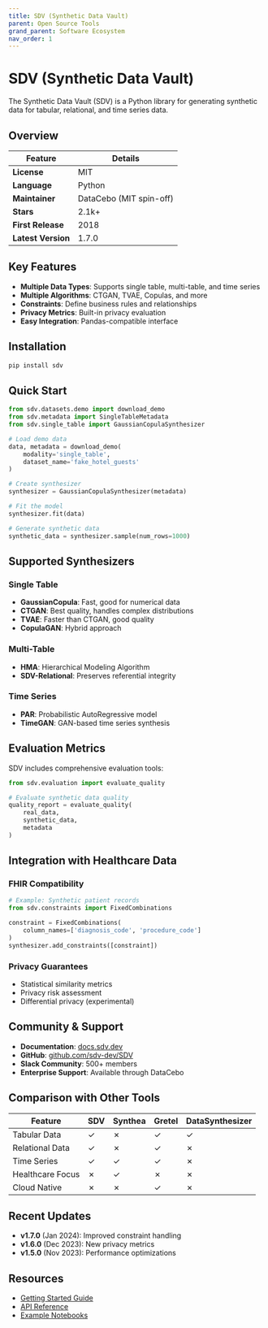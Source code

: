 ```yaml
---
title: SDV (Synthetic Data Vault)
parent: Open Source Tools
grand_parent: Software Ecosystem
nav_order: 1
---
```


# SDV (Synthetic Data Vault)

The Synthetic Data Vault (SDV) is a Python library for generating synthetic data for tabular, relational, and time series data.

## Overview

<div class="tool-comparison-table">

| Feature | Details |
|---------|---------|
| **License** | MIT |
| **Language** | Python |
| **Maintainer** | DataCebo (MIT spin-off) |
| **Stars** | 2.1k+ |
| **First Release** | 2018 |
| **Latest Version** | 1.7.0 |

</div>

## Key Features

- **Multiple Data Types**: Supports single table, multi-table, and time series
- **Multiple Algorithms**: CTGAN, TVAE, Copulas, and more
- **Constraints**: Define business rules and relationships
- **Privacy Metrics**: Built-in privacy evaluation
- **Easy Integration**: Pandas-compatible interface

## Installation

```bash
pip install sdv
```

## Quick Start

```python
from sdv.datasets.demo import download_demo
from sdv.metadata import SingleTableMetadata
from sdv.single_table import GaussianCopulaSynthesizer

# Load demo data
data, metadata = download_demo(
    modality='single_table',
    dataset_name='fake_hotel_guests'
)

# Create synthesizer
synthesizer = GaussianCopulaSynthesizer(metadata)

# Fit the model
synthesizer.fit(data)

# Generate synthetic data
synthetic_data = synthesizer.sample(num_rows=1000)
```

## Supported Synthesizers

### Single Table
- **GaussianCopula**: Fast, good for numerical data
- **CTGAN**: Best quality, handles complex distributions
- **TVAE**: Faster than CTGAN, good quality
- **CopulaGAN**: Hybrid approach

### Multi-Table
- **HMA**: Hierarchical Modeling Algorithm
- **SDV-Relational**: Preserves referential integrity

### Time Series
- **PAR**: Probabilistic AutoRegressive model
- **TimeGAN**: GAN-based time series synthesis

## Evaluation Metrics

SDV includes comprehensive evaluation tools:

```python
from sdv.evaluation import evaluate_quality

# Evaluate synthetic data quality
quality_report = evaluate_quality(
    real_data,
    synthetic_data,
    metadata
)
```

## Integration with Healthcare Data

### FHIR Compatibility
```python
# Example: Synthetic patient records
from sdv.constraints import FixedCombinations

constraint = FixedCombinations(
    column_names=['diagnosis_code', 'procedure_code']
)
synthesizer.add_constraints([constraint])
```

### Privacy Guarantees
- Statistical similarity metrics
- Privacy risk assessment
- Differential privacy (experimental)

## Community & Support

- **Documentation**: [docs.sdv.dev](https://docs.sdv.dev)
- **GitHub**: [github.com/sdv-dev/SDV](https://github.com/sdv-dev/SDV)
- **Slack Community**: 500+ members
- **Enterprise Support**: Available through DataCebo

## Comparison with Other Tools

<div class="tool-comparison-table">

| Feature | SDV | Synthea | Gretel | DataSynthesizer |
|---------|-----|---------|--------|-----------------|
| Tabular Data | ✓ | ✗ | ✓ | ✓ |
| Relational Data | ✓ | ✗ | ✓ | ✗ |
| Time Series | ✓ | ✓ | ✓ | ✗ |
| Healthcare Focus | ✗ | ✓ | ✗ | ✗ |
| Cloud Native | ✗ | ✗ | ✓ | ✗ |

</div>

## Recent Updates

- **v1.7.0** (Jan 2024): Improved constraint handling
- **v1.6.0** (Dec 2023): New privacy metrics
- **v1.5.0** (Nov 2023): Performance optimizations

## Resources

- [Getting Started Guide](/education/tutorials/sdv-basics/)
- [API Reference](https://docs.sdv.dev/api/)
- [Example Notebooks](https://github.com/sdv-dev/SDV/tree/master/tutorials)